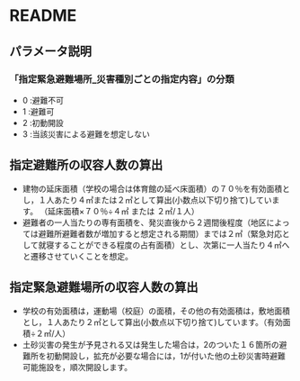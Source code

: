 # README

## パラメータ説明

### 「指定緊急避難場所_災害種別ごとの指定内容」の分類
  
- 0 :避難不可
- 1 :避難可
- 2 :初動開設
- 3 :当該災害による避難を想定しない

## 指定避難所の収容人数の算出

- 建物の延床面積（学校の場合は体育館の延べ床面積）の７０％を有効面積とし，１人あたり４㎡または２㎡として算出(小数点以下切り捨て)しています。
（延床面積×７０％÷４㎡ または ２㎡/１人）
- 避難者の一人当たりの専有面積を、発災直後から２週間後程度（地区によっては避難所避難者数が増加すると想定される期間）までは２㎡（緊急対応として就寝することができる程度の占有面積）とし、次第に一人当たり４㎡へと遷移させていくことを想定。

## 指定緊急避難場所の収容人数の算出

- 学校の有効面積は，運動場（校庭）の面積，その他の有効面積は，敷地面積とし，１人あたり２㎡として算出(小数点以下切り捨て)しています。（有効面積÷２㎡/人）
- 土砂災害の発生が予見される又は発生した場合は，2のついた１６箇所の避難所を初動開設し，拡充が必要な場合には，1が付いた他の土砂災害時避難可能施設を，順次開設します。
